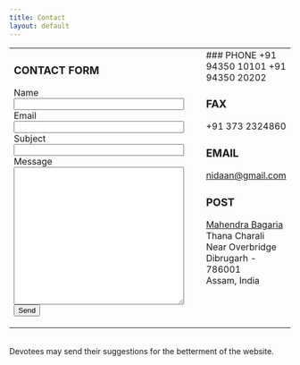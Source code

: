 ```yaml
---
title: Contact
layout: default
---
```

<table width="100%">
<col width="75%"/>
<col width="5%" />
<col width="20%"/>
<tr>
<td>
<h3>CONTACT FORM</h3>
<form action="//formspree.io/nidaan@gmail.com" method="POST">
<label for="name">Name</label><br/>
<input type="text" id="name" name="name" style="width:100%"><br/>
<label for="_replyto">Email</label><br/>
<input type="email" id="_replyto" name="_replyto" style="width:100%" required><br/>
<label for="_subject">Subject</label><br/>
<input type="text" id="_subject" name="_subject" style="width:100%"><br/>
<label for="message">Message</label><br/>
<textarea id="message" name="message" rows="16" style="width:100%" required></textarea><br/>
<button type="submit">Send</button>
</form>
</td>
<td></td>
<td markdown="block" valign="top">
### PHONE
+91 94350 10101  
+91 94350 20202

### FAX
+91 373 2324860

### EMAIL
nidaan@gmail.com

### POST
[Mahendra Bagaria](https://www.facebook.com/MahendraBagaria)  
Thana Charali  
Near Overbridge  
Dibrugarh - 786001  
Assam, India
</td>
</tr>
</table>
<br/>
Devotees may send their suggestions for the betterment of the website.
